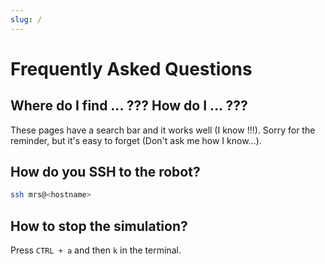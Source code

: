 ```yaml
---
slug: /
---
```


# Frequently Asked Questions

## Where do I find ... ??? How do I ... ???

These pages have a search bar and it works well (I know !!!). Sorry for the reminder, but it's easy to forget (Don't ask me how I know...).

## How do you SSH to the robot?

```bash
ssh mrs@<hostname>
```

## How to stop the simulation?

Press `CTRL + a` and then `k` in the terminal.

